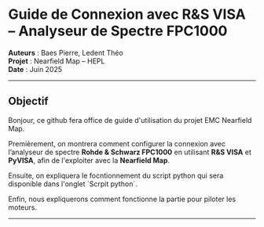 # Guide de Connexion avec R&S VISA – Analyseur de Spectre FPC1000

**Auteurs** : Baes Pierre, Ledent Théo  
**Projet** : Nearfield Map – HEPL  
**Date** : Juin 2025

---
## Objectif

Bonjour, ce github fera office de guide d'utilisation du projet EMC Nearfield Map.

Premièrement, on montrera comment configurer la connexion avec l’analyseur de spectre **Rohde & Schwarz FPC1000** en utilisant **R&S VISA** et **PyVISA**, afin de l'exploiter avec la **Nearfield Map**.

Ensuite, on expliquera le focntionnement du script python qui sera disponible dans l'onglet ´Scrpit python´.

Enfin, nous expliquerons comment fonctionne la partie pour piloter les moteurs.

---

